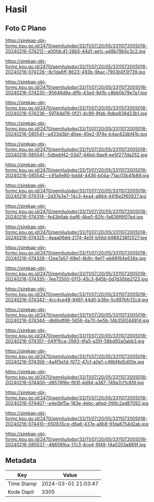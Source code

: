 # Hasil

## Foto C Plano

https://sirekap-obj-formc.kpu.go.id/2470/pemilu/pdpr/33/11/07/20/05/3311072005018-20240216-074212--a00fdc41-28b5-44d1-ae1c-a48b79b5c3c2.jpg

https://sirekap-obj-formc.kpu.go.id/2470/pemilu/pdpr/33/11/07/20/05/3311072005018-20240216-074228--8c1da6ff-9623-493b-9bac-7903b0f3f739.jpg

https://sirekap-obj-formc.kpu.go.id/2470/pemilu/pdpr/33/11/07/20/05/3311072005018-20240216-074230--95646d8a-dffb-43a4-9d1b-c8bb0b79e7a7.jpg

https://sirekap-obj-formc.kpu.go.id/2470/pemilu/pdpr/33/11/07/20/05/3311072005018-20240216-074236--59744d76-0f21-4c99-8feb-9dbe839d23b1.jpg

https://sirekap-obj-formc.kpu.go.id/2470/pemilu/pdpr/33/11/07/20/05/3311072005018-20240216-085541--a423d3bf-d0ee-40e2-974e-b4ac62dbf41b.jpg

https://sirekap-obj-formc.kpu.go.id/2470/pemilu/pdpr/33/11/07/20/05/3311072005018-20240216-085541--5dbebf42-03d7-44bd-9ae9-ee5f277da252.jpg

https://sirekap-obj-formc.kpu.go.id/2470/pemilu/pdpr/33/11/07/20/05/3311072005018-20240216-085542--c91a9e80-bdd4-4436-b04a-71ac03b41b89.jpg

https://sirekap-obj-formc.kpu.go.id/2470/pemilu/pdpr/33/11/07/20/05/3311072005018-20240216-074314--2d37e3e7-14c3-4ea4-a96d-4416e2f65927.jpg

https://sirekap-obj-formc.kpu.go.id/2470/pemilu/pdpr/33/11/07/20/05/3311072005018-20240216-074319--fe43b6ab-baf6-4be0-82fc-fa638f6f07ed.jpg

https://sirekap-obj-formc.kpu.go.id/2470/pemilu/pdpr/33/11/07/20/05/3311072005018-20240216-074325--4eaa06dd-2174-4e5f-b56d-b988238f2527.jpg

https://sirekap-obj-formc.kpu.go.id/2470/pemilu/pdpr/33/11/07/20/05/3311072005018-20240216-074328--f2ee7a57-69e1-4b9c-9ef7-eb66f84e636e.jpg

https://sirekap-obj-formc.kpu.go.id/2470/pemilu/pdpr/33/11/07/20/05/3311072005018-20240216-074335--7ee72500-0113-45c3-845b-0d7d30bb2123.jpg

https://sirekap-obj-formc.kpu.go.id/2470/pemilu/pdpr/33/11/07/20/05/3311072005018-20240216-074342--4cc4ce48-8461-44d0-b36e-5c697bfcf2cd.jpg

https://sirekap-obj-formc.kpu.go.id/2470/pemilu/pdpr/33/11/07/20/05/3311072005018-20240216-074344--db6bdf86-5856-4a70-be5b-14b359244914.jpg

https://sirekap-obj-formc.kpu.go.id/2470/pemilu/pdpr/33/11/07/20/05/3311072005018-20240216-074351--041f15ca-3593-4fa5-a35f-58bd92a0abb3.jpg

https://sirekap-obj-formc.kpu.go.id/2470/pemilu/pdpr/33/11/07/20/05/3311072005018-20240216-074356--4a4f5e1d-1072-47cf-a0e1-c46bf4d5d00e.jpg

https://sirekap-obj-formc.kpu.go.id/2470/pemilu/pdpr/33/11/07/20/05/3311072005018-20240216-074400--d9578f6e-f83f-4d94-a387-749a7cf1c6f8.jpg

https://sirekap-obj-formc.kpu.go.id/2470/pemilu/pdpr/33/11/07/20/05/3311072005018-20240216-074407--e4e0bf5a-183e-4ebc-a6ed-099c2ad87092.jpg

https://sirekap-obj-formc.kpu.go.id/2470/pemilu/pdpr/33/11/07/20/05/3311072005018-20240216-074410--650835ce-d6a6-437e-a8b8-91da8754d2ab.jpg

https://sirekap-obj-formc.kpu.go.id/2470/pemilu/pdpr/33/11/07/20/05/3311072005018-20240216-085537--46656fba-17c3-4ce4-9f49-14a0203a889f.jpg


## Metadata

| Key        | Value               |
| ---------- | ------------------- |
| Time Stamp | 2024-03-01 21:03:47 |
| Kode Dapil | 3305                |



